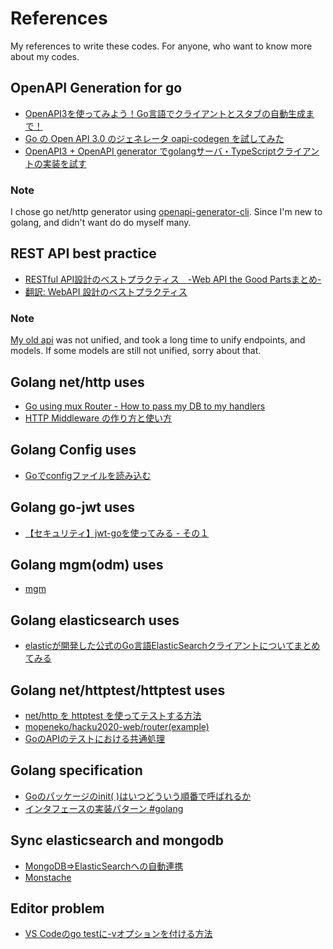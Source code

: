 # References
My references to write these codes. For anyone, who want to know more about my codes.


## OpenAPI Generation for go
- [OpenAPI3を使ってみよう！Go言語でクライアントとスタブの自動生成まで！](https://techblog.zozo.com/entry/openapi3/go)
- [Go の Open API 3.0 のジェネレータ oapi-codegen を試してみた](https://future-architect.github.io/articles/20200701/)
- [OpenAPI3 + OpenAPI generator でgolangサーバ・TypeScriptクライアントの実装を試す](https://qiita.com/doriven/items/7422f565d6ad2e8ff956)
### Note
I chose go net/http generator using [openapi-generator-cli](https://github.com/OpenAPITools/openapi-generator).
Since I'm new to golang, and didn't want do do myself many.

## REST API best practice
- [RESTful API設計のベストプラクティス　-Web API the Good Partsまとめ-](https://www.mushroom-blog.com/420/)
- [翻訳: WebAPI 設計のベストプラクティス](https://qiita.com/mserizawa/items/b833e407d89abd21ee72)
### Note
[My old api](https://github.com/nuxt-image-board/backend) was not unified, and took a long time to unify endpoints, and models.
If some models are still not unified, sorry about that.

## Golang net/http uses
- [Go using mux Router - How to pass my DB to my handlers](https://stackoverflow.com/questions/33646948/go-using-mux-router-how-to-pass-my-db-to-my-handlers)
- [HTTP Middleware の作り方と使い方](https://tutuz-tech.hatenablog.com/entry/2020/03/23/220326)

## Golang Config uses
- [Goでconfigファイルを読み込む](https://qiita.com/wooootack/items/c38f3bbd916843df1256)

## Golang go-jwt uses
- [【セキュリティ】jwt-goを使ってみる - その１](https://blog.motikan2010.com/entry/2017/05/12/jwt-go%E3%82%92%E4%BD%BF%E3%81%A3%E3%81%A6%E3%81%BF%E3%82%8B)

## Golang mgm(odm) uses
- [mgm](https://github.com/Kamva/mgm)

## Golang elasticsearch uses
- [elasticが開発した公式のGo言語ElasticSearchクライアントについてまとめてみる](https://qiita.com/shiei_kawa/items/d992f7fdd4c75906ea0b)

## Golang net/httptest/httptest uses
- [net/http を httptest を使ってテストする方法](https://hawksnowlog.blogspot.com/2019/04/golang-net-http-test.html)
- [mopeneko/hacku2020-web/router(example)](https://github.com/mopeneko/hacku2020-web/tree/master/api/router)
- [GoのAPIのテストにおける共通処理](https://medium.com/@timakin/go-api-testing-173b97fb23ec)

## Golang specification
- [Goのパッケージのinit( )はいつどういう順番で呼ばれるか](https://qiita.com/YusukeIwaki/items/f1f92c23d7ee0ca8dc7a)
- [インタフェースの実装パターン #golang](https://qiita.com/tenntenn/items/eac962a49c56b2b15ee8)

## Sync elasticsearch and mongodb
- [MongoDB⇒ElasticSearchへの自動連携](https://qiita.com/chenglin/items/92a3ea29be7e72c66bb1)
- [Monstache](https://rwynn.github.io/monstache-site/)

## Editor problem
- [VS Codeのgo testに-vオプションを付ける方法](https://qiita.com/mako2kano/items/3923b9afac619bb781f7)